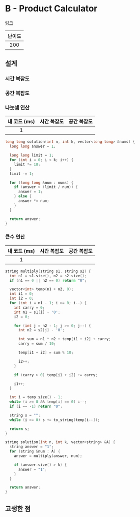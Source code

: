 # B - Product Calculator

[링크](https://atcoder.jp/contests/abc406/tasks/abc406_b)

| 난이도 |
| :----: |
|  200   |

## 설계

### 시간 복잡도

### 공간 복잡도

### 나눗셉 연산

| 내 코드 (ms) | 시간 복잡도 | 공간 복잡도 |
| :----------: | :---------: | :---------: |
|      1       |             |             |

```cpp
long long solution(int n, int k, vector<long long> &nums) {
  long long answer = 1;

  long long limit = 1;
  for (int i = 0; i < k; i++) {
    limit *= 10;
  }
  limit -= 1;

  for (long long &num : nums) {
    if (answer > (limit / num)) {
      answer = 1;
    } else {
      answer *= num;
    }
  }

  return answer;
}
```

### 큰수 연산

| 내 코드 (ms) | 시간 복잡도 | 공간 복잡도 |
| :----------: | :---------: | :---------: |
|      1       |             |             |

```cpp
string multiply(string s1, string s2) {
  int n1 = s1.size(), n2 = s2.size();
  if (n1 == 0 || n2 == 0) return "0";

  vector<int> temp(n1 + n2, 0);
  int i1 = 0;
  int i2 = 0;
  for (int i = n1 - 1; i >= 0; i--) {
    int carry = 0;
    int n1 = s1[i] - '0';
    i2 = 0;

    for (int j = n2 - 1; j >= 0; j--) {
      int n2 = s2[j] - '0';

      int sum = n1 * n2 + temp[i1 + i2] + carry;
      carry = sum / 10;

      temp[i1 + i2] = sum % 10;

      i2++;
    }

    if (carry > 0) temp[i1 + i2] += carry;

    i1++;
  }

  int i = temp.size() - 1;
  while (i >= 0 && temp[i] == 0) i--;
  if (i == -1) return "0";

  string s = "";
  while (i >= 0) s += to_string(temp[i--]);

  return s;
}

string solution(int n, int k, vector<string> &A) {
  string answer = "1";
  for (string &num : A) {
    answer = multiply(answer, num);

    if (answer.size() > k) {
      answer = "1";
    }
  }

  return answer;
}
```

## 고생한 점
